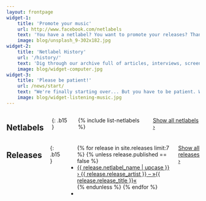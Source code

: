 ```yaml
---
layout: frontpage
widget-1:
    title: 'Promote your music'
    url: http://www.facebook.com/netlabels
    text: 'You have a netlabel? You want to promote your releases? Than <a href="http://www.facebook.com/netlabels">promote your new releases on our Facebook-Page</a>.'
    image: blog/unsplash_9-302x182.jpg
widget-2:
    title: 'Netlabel History'
    url: '/history/'
    text: 'Dig through our archive full of articles, interviews, screenshots about netlabel and netaudio culture.'
    image: blog/widget-computer.jpg
widget-3:
    title: 'Please be patient!'
    url: /news/start/
    text: "We're finally starting over... But you have to be patient. We feed our little project in our rare spare time."
    image: blog/widget-listening-music.jpg
---
```

<div class="row t60">
<div class="medium-6 columns" markdown="1">

## Netlabels
{: .b15 }

{% include list-netlabels %}

<a class="button radius small" href="{{ site.url }}/netlabels/">Show all netlabels ›</a>


</div><!-- /.medium-6.columns -->
<div class="medium-6 columns" markdown="1">

## Releases
{: .b15 }

<ul class="side-nav">
  {% for release in site.releases limit:7 %}
    {% unless release.published == false %}
    <li><a href="{{ site.url }}{{ release.url }}"><span class="subheader">{{ release.netlabel_name | upcase }}</span> › {{ release.release_artist }} – »{{ release.release_title }}«</a></li>
    {% endunless %}
  {% endfor %}
  <li>&nbsp;</li>
</ul>

<a class="button radius small" href="{{ site.url }}/releases/">Show all releases ›</a>

</div><!-- /.medium-6.columns -->
</div><!-- /.row -->
